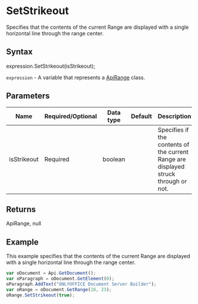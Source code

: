 # SetStrikeout

Specifies that the contents of the current Range are displayed with a single horizontal line through the range center.

## Syntax

expression.SetStrikeout(isStrikeout);

`expression` - A variable that represents a [ApiRange](../ApiRange.md) class.

## Parameters

| **Name** | **Required/Optional** | **Data type** | **Default** | **Description** |
| ------------- | ------------- | ------------- | ------------- | ------------- |
| isStrikeout | Required | boolean |  | Specifies if the contents of the current Range are displayed struck through or not. |

## Returns

ApiRange, null

## Example

This example specifies that the contents of the current Range are displayed with a single horizontal line through the range center.

```javascript
var oDocument = Api.GetDocument();
var oParagraph = oDocument.GetElement(0);
oParagraph.AddText("ONLYOFFICE Document Server Builder");
var oRange = oDocument.GetRange(18, 23);
oRange.SetStrikeout(true);
```
